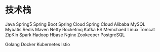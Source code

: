 # 技术栈
Java 
Spring5 
Spring Boot 
Spring Cloud 
Spring Cloud Alibaba 
MySQL 
Mybatis 
Redis 
Maven 
Netty 
Rocketmq 
Kafka 
ES
Memchaed
Linux 
Tomcat 
ZipKin 
Spark
Hadoop
Hbase
Nginx 
Zookeeper
PostgreSQL 

Golang
Docker 
Kubernetes 
Istio 
